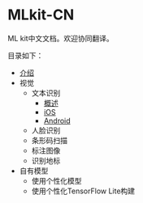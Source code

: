 # MLkit-CN
ML kit中文文档。欢迎协同翻译。

目录如下：

- [介绍](https://github.com/Quorafind/MLkit-CN/blob/master/ML%20kit%20for%20Firebase.md)
- 视觉
  - 文本识别
    - [概述](https://github.com/Quorafind/MLkit-CN/blob/master/Recognize%20text/Introduction.md)
    - [iOS](https://github.com/Quorafind/MLkit-CN/blob/master/Recognize%20text/Recognize%20Text%20in%20Images%20with%20ML%20Kit%20on%20iOS.md)
    - [Android](https://github.com/Quorafind/MLkit-CN/blob/master/Recognize%20text/Recognize%20Text%20in%20Images%20with%20ML%20Kit%20on%20Android.md)
  - 人脸识别
  - 条形码扫描
  - 标注图像
  - 识别地标
- 自有模型
  - 使用个性化模型
  - 使用个性化TensorFlow Lite构建
